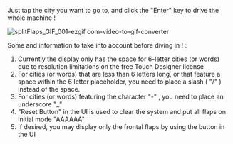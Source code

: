 Just tap the city you want to go to, and click the "Enter" key to drive the whole machine !

![splitFlaps_GIF_001-ezgif com-video-to-gif-converter](https://github.com/user-attachments/assets/067bc590-d0e4-4754-b090-91655cb4fc0c)


Some and information to take into account before diving in ! :

1. Currently the display only has the space for 6-letter cities (or words) due to resolution limitations on the free Touch Designer license
2. For cities (or words) that are less than 6 letters long, or that feature a space within the 6 letter placeholder, you need to place a slash ( "/" ) instead of the space.
3. For cities (or words) featuring the character "-" , you need to place an underscore "_"
4. "Reset Button" in the UI is used to clear the system and put all flaps on initial mode "AAAAAA"
5. If desired, you may display only the frontal flaps by using the button in the UI
